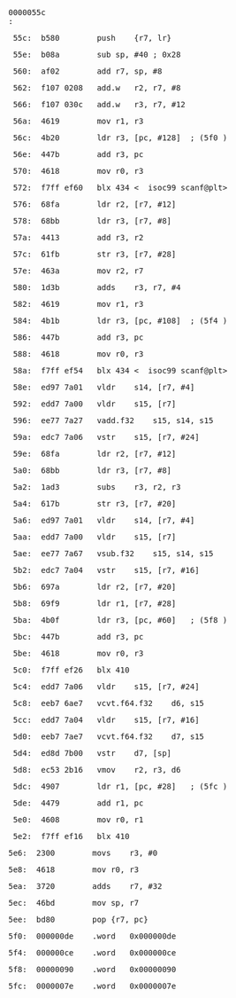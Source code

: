 <pre>0000055c <main>:</pre>
<pre> 55c:	b580      	push	{r7, lr}</pre>
<pre> 55e:	b08a      	sub	sp, #40	; 0x28</pre>
<pre> 560:	af02      	add	r7, sp, #8</pre>
<pre> 562:	f107 0208 	add.w	r2, r7, #8</pre>
<pre> 566:	f107 030c 	add.w	r3, r7, #12</pre>
<pre> 56a:	4619      	mov	r1, r3</pre>
<pre> 56c:	4b20      	ldr	r3, [pc, #128]	; (5f0 <main+0x94>)</pre>
<pre> 56e:	447b      	add	r3, pc</pre>
<pre> 570:	4618      	mov	r0, r3</pre>
<pre> 572:	f7ff ef60 	blx	434 <__isoc99_scanf@plt></pre>
<pre> 576:	68fa      	ldr	r2, [r7, #12]</pre>
<pre> 578:	68bb      	ldr	r3, [r7, #8]</pre>
<pre> 57a:	4413      	add	r3, r2</pre>
<pre> 57c:	61fb      	str	r3, [r7, #28]</pre>
<pre> 57e:	463a      	mov	r2, r7</pre>
<pre> 580:	1d3b      	adds	r3, r7, #4</pre>
<pre> 582:	4619      	mov	r1, r3</pre>
<pre> 584:	4b1b      	ldr	r3, [pc, #108]	; (5f4 <main+0x98>)</pre>
<pre> 586:	447b      	add	r3, pc</pre>
<pre> 588:	4618      	mov	r0, r3</pre>
<pre> 58a:	f7ff ef54 	blx	434 <__isoc99_scanf@plt></pre>
<pre> 58e:	ed97 7a01 	vldr	s14, [r7, #4]</pre>
<pre> 592:	edd7 7a00 	vldr	s15, [r7]</pre>
<pre> 596:	ee77 7a27 	vadd.f32	s15, s14, s15</pre>
<pre> 59a:	edc7 7a06 	vstr	s15, [r7, #24]</pre>
<pre> 59e:	68fa      	ldr	r2, [r7, #12]</pre>
<pre> 5a0:	68bb      	ldr	r3, [r7, #8]</pre>
<pre> 5a2:	1ad3      	subs	r3, r2, r3</pre>
<pre> 5a4:	617b      	str	r3, [r7, #20]</pre>
<pre> 5a6:	ed97 7a01 	vldr	s14, [r7, #4]</pre>
<pre> 5aa:	edd7 7a00 	vldr	s15, [r7]</pre>
<pre> 5ae:	ee77 7a67 	vsub.f32	s15, s14, s15</pre>
<pre> 5b2:	edc7 7a04 	vstr	s15, [r7, #16]</pre>
<pre> 5b6:	697a      	ldr	r2, [r7, #20]</pre>
<pre> 5b8:	69f9      	ldr	r1, [r7, #28]</pre>
<pre> 5ba:	4b0f      	ldr	r3, [pc, #60]	; (5f8 <main+0x9c>)</pre>
<pre> 5bc:	447b      	add	r3, pc</pre>
<pre> 5be:	4618      	mov	r0, r3</pre>
<pre> 5c0:	f7ff ef26 	blx	410 <printf@plt></pre>
<pre> 5c4:	edd7 7a06 	vldr	s15, [r7, #24]</pre>
<pre> 5c8:	eeb7 6ae7 	vcvt.f64.f32	d6, s15</pre>
<pre> 5cc:	edd7 7a04 	vldr	s15, [r7, #16]</pre>
<pre> 5d0:	eeb7 7ae7 	vcvt.f64.f32	d7, s15</pre>
<pre> 5d4:	ed8d 7b00 	vstr	d7, [sp]</pre>
<pre> 5d8:	ec53 2b16 	vmov	r2, r3, d6</pre>
<pre> 5dc:	4907      	ldr	r1, [pc, #28]	; (5fc <main+0xa0>)</pre>
<pre> 5de:	4479      	add	r1, pc</pre>
<pre> 5e0:	4608      	mov	r0, r1</pre>
<pre> 5e2:	f7ff ef16 	blx	410 <printf@plt></pre>
 <pre>5e6:	2300      	movs	r3, #0</pre>
 <pre>5e8:	4618      	mov	r0, r3</pre>
 <pre>5ea:	3720      	adds	r7, #32</pre>
 <pre>5ec:	46bd      	mov	sp, r7</pre>
 <pre>5ee:	bd80      	pop	{r7, pc}</pre>
 <pre>5f0:	000000de 	.word	0x000000de</pre>
 <pre>5f4:	000000ce 	.word	0x000000ce</pre>
 <pre>5f8:	00000090 	.word	0x00000090</pre>
 <pre>5fc:	0000007e 	.word	0x0000007e</pre>
